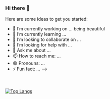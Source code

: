 ### Hi there 👋



Here are some ideas to get you started:

- 🔭 I’m currently working on ... being beautiful
- 🌱 I’m currently learning ...
- 👯 I’m looking to collaborate on ...
- 🤔 I’m looking for help with ...
- 💬 Ask me about ...
- 📫 How to reach me: ...
- 😄 Pronouns: ...
- ⚡ Fun fact: ...
-->


<br></br>
[![Top Langs](https://github-readme-stats.vercel.app/api/top-langs/?username=KevinWMW&layout=compact)](https://github.com/anuraghazra/github-readme-stats)
